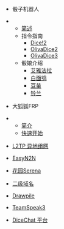 * 骰子机器人
* 
  * [简述](dice.md)
  * 指令指南
    * [Dice!2](dice-w4123.md)
    * [OlivaDice2](oliva2.md)
    * [OlivaDice3](oliva3.md)
  * 骰娘介绍
	* [艾雅法拉](Eyjafjalla.md)
	* [白面鸮](Ptilopsis.md)
	* [豆苗](Beanstalk.md)
	* [铃兰](Suzuran.md)

* 大狐狐FRP
* 
  * [简介](FRP.md)
  * [快速开始](FRP-Quickstart.md)

* [L2TP 异地组网](L2TP.md)

* [EasyN2N](Easyn2n.md)

* [花园Serena](Serena.md)

* [二级域名](Domain.md)

* [Drawpile](Drawpile.md)

* [TeamSpeak3](TeamSpeak3.md)

* [DiceChat 平台](DiceChat.md) 
